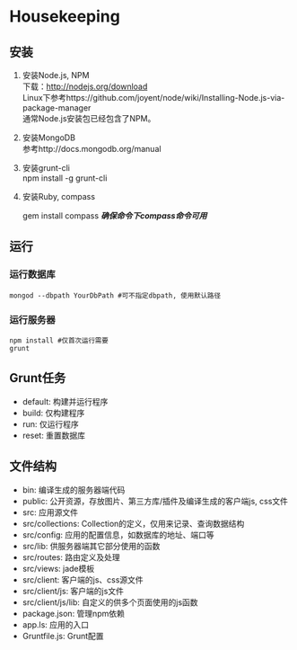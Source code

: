 # Housekeeping

## 安装

1. 安装Node.js, NPM  
   下载：http://nodejs.org/download  
   Linux下参考https://github.com/joyent/node/wiki/Installing-Node.js-via-package-manager  
   通常Node.js安装包已经包含了NPM。
   
2. 安装MongoDB  
   参考http://docs.mongodb.org/manual
   
3. 安装grunt-cli  
   npm install -g grunt-cli

4. 安装Ruby, compass 

   gem install compass 
   ___确保命令下compass命令可用___

## 运行

### 运行数据库

```
mongod --dbpath YourDbPath #可不指定dbpath, 使用默认路径
```

### 运行服务器

```
npm install #仅首次运行需要
grunt
```

## Grunt任务

- default: 构建并运行程序
- build: 仅构建程序
- run: 仅运行程序
- reset: 重置数据库

## 文件结构

- bin: 编译生成的服务器端代码
- public: 公开资源，存放图片、第三方库/插件及编译生成的客户端js, css文件
- src: 应用源文件
- src/collections: Collection的定义，仅用来记录、查询数据结构
- src/config: 应用的配置信息，如数据库的地址、端口等
- src/lib: 供服务器端其它部分使用的函数
- src/routes: 路由定义及处理
- src/views: jade模板
- src/client: 客户端的js、css源文件
- src/client/js: 客户端的js文件
- src/client/js/lib: 自定义的供多个页面使用的js函数
- package.json: 管理npm依赖
- app.ls: 应用的入口
- Gruntfile.js: Grunt配置